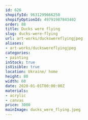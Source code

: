 ```yaml
---
id: 626
shopifyId: 9631299666250
shopifyOptionId: 49791987843402
order: 88
title: Ducks were flying
slug: ducks-were-flying
url: art-works/duckswereflyingjpeg
aliases:
- art-works/duckswereflyingjpeg
categories:
- painting
inStock: true
isVisible: true
location: Ukraine/ home
height: 80
width: 60
date: 2020-01-01T00:00:00Z
materials:
- acrylic
- canvas
price: 3000
mainImage: ducks_were_flying.jpeg
---
```

